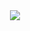 

<div align="center">
    <img src="https://github-production-user-asset-6210df.s3.amazonaws.com/119172260/252158592-b1fae470-84b2-4571-bbc2-51d58e04f08b.gif"></img>
</div>

